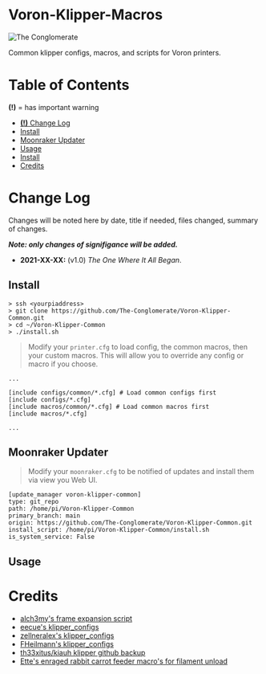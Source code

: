 # Voron-Klipper-Macros

![The Conglomerate](https://upload.wikimedia.org/wikipedia/commons/thumb/5/5b/Society.svg/400px-Society.svg.png)

Common klipper configs, macros, and scripts for Voron printers.

# Table of Contents
**(!)** = has important warning
- [**(!)** Change Log](#change-log)
- [Install](#install)
- [Moonraker Updater](#moonraker-updater)
- [Usage](#usage)
- [Install](#install)
- [Credits](#credits)

# Change Log

Changes will be noted here by date, title if needed, files changed, summary of changes.

_**Note: only changes of signifigance will be added.**_

- **2021-XX-XX:** (v1.0) _The One Where It All Began_.


## Install

```
> ssh <yourpiaddress>
> git clone https://github.com/The-Conglomerate/Voron-Klipper-Common.git
> cd ~/Voron-Klipper-Common
> ./install.sh
```

> Modify your `printer.cfg` to load config, the common macros, then your custom macros. This will allow you to override any config or macro if you choose.

```
...

[include configs/common/*.cfg] # Load common configs first
[include configs/*.cfg]
[include macros/common/*.cfg] # Load common macros first
[include macros/*.cfg]

...
```

## Moonraker Updater
> Modify your `moonraker.cfg` to be notified of updates and install them via view you Web UI.

```
[update_manager voron-klipper-common]
type: git_repo
path: /home/pi/Voron-Klipper-Common
primary_branch: main
origin: https://github.com/The-Conglomerate/Voron-Klipper-Common.git
install_script: /home/pi/Voron-Klipper-Common/install.sh
is_system_service: False
```

## Usage



# Credits

* [alch3my's frame expansion script](https://github.com/Klipper3d/klipper/pull/4157)
* [eecue's klipper_configs](https://github.com/eecue/klippper-config)
* [zellneralex's klipper_configs](https://github.com/zellneralex/klipper_config)
* [FHeilmann's klipper_configs](https://github.com/FHeilmann/klipper_config/)
* [th33xitus/kiauh klipper github backup](https://github.com/th33xitus/kiauh/wiki/How-to-autocommit-config-changes-to-github%3F)
* [Ette's enraged rabbit carrot feeder macro's for filament unload](https://github.com/EtteGit/EnragedRabbitProject)
